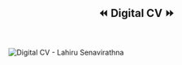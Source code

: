 <center><h2>⏪ Digital CV ⏩</h2></center>
<br>

![Digital CV - Lahiru Senavirathna](https://github.com/SE-LAPS/MY-PORTFOLIO/assets/87580847/0fa4c88a-2a23-4de3-b09d-ca05e6a685fb)
